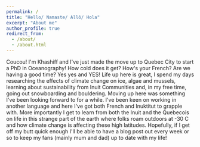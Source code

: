 ```yaml
---
permalink: /
title: "Hello/ Namaste/ Allô/ Hola"
excerpt: "About me"
author_profile: true
redirect_from: 
  - /about/
  - /about.html
---
```


Coucou! I'm Khashiff and I've just made the move up to Quebec City to start a PhD in Oceanography! How cold does it get? How's your French? Are we having a good time? Yes yes and YES! Life up here is great, I spend my days researching the effects of climate change on ice, algae and mussels, learning about sustainability from Inuit Communities and, in my free time, going out snowboarding and bouldering. Moving up here was something I've been looking forward to for a while. I've been keen on working in another language and here I've got both French and Inuktitut to grapple with. More importantly I get to learn from both the Inuit and the Quebecois on life in this strange part of the earth where folks roam outdoors at -30 C and how climate change is affecting these high latitudes. Hopefully, if I get off my butt quick enough I'll be able to have a blog post out every week or so to keep my fans (mainly mum and dad) up to date with my life!
